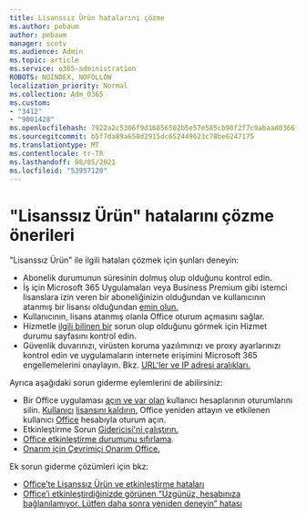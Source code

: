 ```yaml
---
title: Lisanssız Ürün hatalarını çözme
ms.author: pebaum
author: pebaum
manager: scotv
ms.audience: Admin
ms.topic: article
ms.service: o365-administration
ROBOTS: NOINDEX, NOFOLLOW
localization_priority: Normal
ms.collection: Adm_O365
ms.custom:
- "3412"
- "9001428"
ms.openlocfilehash: 7922a2c5306f9d16856502b5e57e585cb90f2f7c9abaad0366f72ed46de786d5
ms.sourcegitcommit: b5f7da89a650d2915dc652449623c78be6247175
ms.translationtype: MT
ms.contentlocale: tr-TR
ms.lasthandoff: 08/05/2021
ms.locfileid: "53957120"
---
```

# <a name="suggestions-for-solving-unlicensed-product-errors"></a>"Lisanssız Ürün" hatalarını çözme önerileri

"Lisanssız Ürün" ile ilgili hataları çözmek için şunları deneyin:

- Abonelik durumunun süresinin dolmuş olup olduğunu kontrol edin.
- İş için Microsoft 365 Uygulamaları veya Business Premium gibi istemci lisanslara izin veren bir aboneliğinizin olduğundan ve kullanıcının atanmış bir lisansı olduğundan [emin olun.](https://docs.microsoft.com/microsoft-365/admin/add-users/add-users) 
- Kullanıcının, lisans atanmış olanla Office oturum açmasını sağlar.
- Hizmetle [ilgili bilinen bir](https://docs.microsoft.com/office365/enterprise/view-service-health) sorun olup olduğunu görmek için Hizmet durumu sayfasını kontrol edin.
- Güvenlik duvarınızı, virüsten koruma yazılımınızı ve proxy ayarlarınızı kontrol edin ve uygulamaların internete erişimini Microsoft 365 engellemelerini onaylayın. Bkz. [URL'ler ve IP adresi aralıkları.](https://docs.microsoft.com/office365/enterprise/urls-and-ip-address-ranges)

Ayrıca aşağıdaki sorun giderme eylemlerini de abilirsiniz: 

- Bir Office uygulaması [açın ve var olan](https://support.office.com/article/5a20dc11-47e9-4b6f-945d-478cb6d92071) kullanıcı hesaplarının oturumlarını silin. [Kullanıcı](https://docs.microsoft.com/microsoft-365/admin/manage/remove-licenses-from-users) [lisansını kaldırın,](https://docs.microsoft.com/microsoft-365/admin/manage/assign-licenses-to-users) Office yeniden attayın ve etkilenen kullanıcı [Office](https://support.office.com/article/628ea040-f265-49de-b986-be09c3ebf8a9) hesabıyla oturum açın.
- Etkinleştirme Sorun [Gidericisi'ni çalıştırın.](https://aka.ms/SARA-OfficeActivation-Alchemy)
- [Office etkinleştirme durumunu sıfırlama](https://docs.microsoft.com/office365/troubleshoot/activation/reset-office-365-proplus-activation-state). 
- [Onarım için Çevrimiçi Onarım Office.](https://support.office.com/Article/7821d4b6-7c1d-4205-aa0e-a6b40c5bb88b)

Ek sorun giderme çözümleri için bkz: 

- [Office’te Lisanssız Ürün ve etkinleştirme hataları](https://support.office.com/Article/0d23d3c0-c19c-4b2f-9845-5344fedc4380)
- [Office’i etkinleştirdiğinizde görünen “Üzgünüz, hesabınıza bağlanılamıyor. Lütfen daha sonra yeniden deneyin” hatası](https://docs.microsoft.com/office/troubleshoot/activation-installation/issue-when-activate-office-from-office-365)